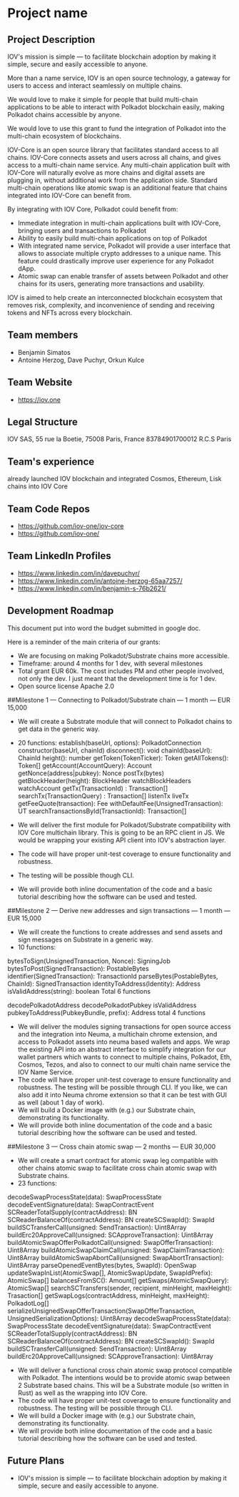# Project name

## Project Description
IOV's mission is simple — to facilitate blockchain adoption by making it simple, secure and easily accessible to anyone.
 
More than a name service, IOV is an open source technology, a gateway for users to access and interact seamlessly on multiple chains. 
 
We would love to make it simple for people that build multi-chain applications to be able to interact with Polkadot blockchain easily, making Polkadot chains accessible by anyone.
 
We would love to use this grant to fund the integration of Polkadot into the multi-chain ecosystem of blockchains.
 
IOV-Core is an open source library that facilitates standard access to all chains. IOV-Core connects assets and users across all chains, and gives access to a multi-chain name service. Any multi-chain application built with IOV-Core will naturally evolve as more chains and digital assets are plugging in, without additional work from the application side. Standard multi-chain operations like atomic swap is an additional feature that chains integrated into IOV-Core can benefit from. 
 
By integrating with IOV Core, Polkadot could benefit from:
* Immediate integration in multi-chain applications built with IOV-Core, bringing users and transactions to Polkadot
* Ability to easily build multi-chain applications on top of Polkadot
* With integrated name service, Polkadot will provide a user interface that allows to associate multiple crypto addresses to a unique name. This feature could drastically improve user experience for any Polkadot dApp.
* Atomic swap can enable transfer of assets between Polkadot and other chains for its users, generating more transactions and usability.

IOV is aimed to help create an interconnected blockchain ecosystem that removes risk, complexity, and inconvenience of sending and receiving tokens and NFTs across every blockchain.

## Team members
* Benjamin Simatos
* Antoine Herzog, Dave Puchyr, Orkun Kulce

## Team Website	
* https://iov.one

## Legal Structure 
IOV SAS, 55 rue la Boetie, 75008 Paris, France
83784901700012 R.C.S Paris

## Team's experience
already launched IOV blockchain and integrated Cosmos, Ethereum, Lisk chains into IOV Core

## Team Code Repos
* https://github.com/iov-one/iov-core
* https://github.com/iov-one/


## Team LinkedIn Profiles
* https://www.linkedin.com/in/davepuchyr/
* https://www.linkedin.com/in/antoine-herzog-65aa7257/
* https://www.linkedin.com/in/benjamin-s-76b2621/

## Development Roadmap
This document put into word the budget submitted in google doc.

Here is a reminder of the main criteria of our grants:
* We are focusing on making Polkadot/Substrate chains more accessible.
* Timeframe: around 4 months for 1 dev, with several milestones
* Total grant EUR 60k. The cost includes PM and other people involved, not only the dev. I just meant that the development time is for 1 dev.
* Open source license Apache 2.0


##Milestone 1 — Connecting to Polkadot/Substrate chain — 1 month — EUR 15,000
* We will create a Substrate module that will connect to Polkadot chains to get data in the generic way.
* 20 functions:
establish(baseUrl, options): PolkadotConnection
constructor(baseUrl, chainId)
disconnect(): void
chainId(baseUrl): ChainId
height(): number
getToken(TokenTicker): Token
getAllTokens(): Token[]
getAccount(AccountQuery): Account
getNonce(address|pubkey): Nonce
postTx(bytes)
getBlockHeader(height): BlockHeader
watchBlockHeaders
watchAccount
getTx(TransactionId) : Transaction[]
searchTx(TransactionQuery) : Transaction[]
listenTx
liveTx
getFeeQuote(transaction): Fee
withDefaultFee(UnsignedTransaction): UT
searchTransactionsById(TransactionId): Transaction[]
 
* We will deliver the first module for Polkadot/Substrate compatibility with IOV Core multichain library. This is going to be an RPC client in JS. We would be wrapping your existing API client into IOV's abstraction layer.
* The code will have proper unit-test coverage to ensure functionality and robustness.
* The testing will be possible though CLI.
* We will provide both inline documentation of the code and a basic tutorial describing how the software can be used and tested.

##Milestone 2 — Derive new addresses and sign transactions — 1 month — EUR 15,000
* We will create the functions to create addresses and send assets and sign messages on Substrate in a generic way.
* 10 functions:
 
bytesToSign(UnsignedTransaction, Nonce): SigningJob
bytesToPost(SignedTransaction): PostableBytes
identifier(SignedTransaction): TransactionId
parseBytes(PostableBytes, ChainId): SignedTransaction
identityToAddress(Identity): Address
isValidAddress(string): boolean
Total 6 functions

decodePolkadotAddress
decodePolkadotPubkey
isValidAddress
pubkeyToAddress(PubkeyBundle, prefix): Address
total 4 functions

* We will deliver the modules signing transactions for open source access and the integration into Neuma, a multichain chrome extension, and access to Polkadot assets into neuma based wallets and apps. We wrap the existing API into an abstract interface to simplify integration for our wallet partners which wants to connect to multiple chains, Polkadot, Eth, Cosmos, Tezos, and also to connect to our multi chain name service the IOV Name Service.
* The code will have proper unit-test coverage to ensure functionality and robustness. The testing will be possible through CLI. If you like, we can also add it into Neuma chrome extension so that it can be test with GUI as well (about 1 day of work).
* We will build a Docker image with (e.g.) our Substrate chain, demonstrating its functionality.
* We will provide both inline documentation of the code and a basic tutorial describing how the software can be used and tested.

##Milestone 3 — Cross chain atomic swap — 2 months — EUR 30,000
* We will create a smart contract for atomic swap leg compatible with other chains atomic swap to facilitate cross chain atomic swap with Substrate chains.
* 23 functions:
 
decodeSwapProcessState(data): SwapProcessState
decodeEventSignature(data): SwapContractEvent
SCReaderTotalSupply(contractAddress): BN
SCReaderBalanceOf(contractAddress): BN
createSCSwapId(): SwapId
buildSCTransferCall(unsigned: SendTransaction): Uint8Array
buildErc20ApproveCall(unsigned: SCApproveTransaction): Uint8Array
buildAtomicSwapOfferPolkadotCall(unsigned: SwapOfferTransaction): Uint8Array
buildAtomicSwapClaimCall(unsigned: SwapClaimTransaction): Uint8Array
buildAtomicSwapAbortCall(unsigned: SwapAbortTransaction): Uint8Array
parseOpenedEventBytes(bytes, SwapId): OpenSwap
updateSwapInList(AtomicSwap[], AtomicSwapUpdate, SwapIdPrefix): AtomicSwap[]
balancesFromSC(): Amount[]
getSwaps(AtomicSwapQuery): AtomicSwap[]
searchSCTransfers(sender, recipient, minHeight, maxHeight): Trasaction[]
getSwapLogs(contractAddress, minHeight, maxHeight): PolkadotLog[]
serializeUnsignedSwapOfferTransaction(SwapOfferTransaction, UnsignedSerializationOptions): Uint8Array
decodeSwapProcessState(data): SwapProcessState
decodeEventSignature(data): SwapContractEvent
SCReaderTotalSupply(contractAddress): BN
SCReaderBalanceOf(contractAddress): BN
createSCSwapId(): SwapId
buildSCTransferCall(unsigned: SendTransaction): Uint8Array
buildErc20ApproveCall(unsigned: SCApproveTransaction): Uint8Array
* We will deliver a functional cross chain atomic swap protocol compatible with Polkadot. The intentions would be to provide atomic swap between 2 Substrate based chains. This will be a Substrate module (so written in Rust) as well as the wrapping into IOV Core.
* The code will have proper unit-test coverage to ensure functionality and robustness. The testing will be possible through CLI.
* We will build a Docker image with (e.g.) our Substrate chain, demonstrating its functionality.
* We will provide both inline documentation of the code and a basic tutorial describing how the software can be used and tested.

## Future Plans
* IOV's mission is simple — to facilitate blockchain adoption by making it simple, secure and easily accessible to anyone. 
